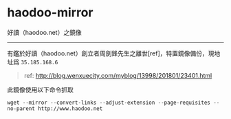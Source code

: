 # haodoo-mirror
好讀（haodoo.net）之鏡像

---

有鑑於好讀（haodoo.net）創立者周劍鋒先生之離世[ref]，特置鏡像備份，現地址爲 `35.185.168.6`
> ref: http://blog.wenxuecity.com/myblog/13998/201801/23401.html

此鏡像使用以下命令抓取

```
wget --mirror --convert-links --adjust-extension --page-requisites --no-parent http://www.haodoo.net
```
